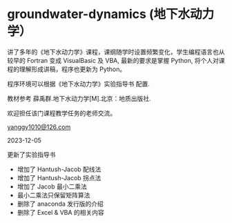 # groundwater-dynamics (地下水动力学）

讲了多年的《地下水动力学》课程，课纲随学时设置频繁变化，学生编程语言也从较早的 Fortran 变成 VisualBasic 及 VBA, 最新的要求是掌握 Python, 将个人对课程的理解形成讲稿，程序也更新为 Python。

程序环境可以根据《地下水动力学》实验指导书 配置.

教材参考 薛禹群.地下水动力学[M].北京：地质出版社.

欢迎担任该门课程教学任务的老师交流。

<yanggy1010@126.com>

2023-12-05

更新了实验指导书

- 增加了 Hantush-Jacob 配线法
- 增加了 Hantush-Jacob 拐点法
- 增加了 Jacob 最小二乘法
- 最小二乘法只保留矩阵算法
- 删除了 anaconda 发行版的介绍
- 删除了 Excel & VBA 的相关内容
